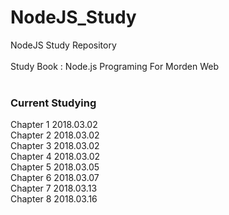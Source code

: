 # NodeJS_Study
NodeJS Study Repository
</br></br>
Study Book : Node.js Programing For Morden Web
</br></br>
<h3>Current Studying</h3>
Chapter 1 2018.03.02 </br>
Chapter 2 2018.03.02 </br>
Chapter 3 2018.03.02 </br>
Chapter 4 2018.03.02 </br>
Chapter 5 2018.03.05 </br>
Chapter 6 2018.03.07 </br>
Chapter 7 2018.03.13 </br>
Chapter 8 2018.03.16 </br>
